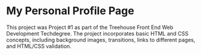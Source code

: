 # My Personal Profile Page

This project was Project #1 as part of the Treehouse Front End Web Development Techdegree. The project incorporates basic HTML and CSS concepts, including background images, transitions, links to different pages, and HTML/CSS validation.
